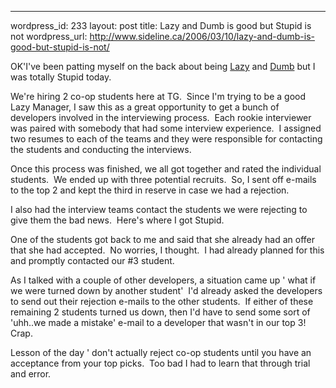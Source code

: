 --- 
wordpress_id: 233
layout: post
title: Lazy and Dumb is good but Stupid is not
wordpress_url: http://www.sideline.ca/2006/03/10/lazy-and-dumb-is-good-but-stupid-is-not/

<p>OK'I've been patting myself on the back about being <a href="http://my.aream.ca/blogs/mike/archive/2006/03/02/15207.aspx">Lazy</a> and <a href="http://my.aream.ca/blogs/mike/archive/2006/03/09/15213.aspx">Dumb</a> but I was totally Stupid today.</p>
<p>We're hiring 2 co-op students here at TG.  Since I'm trying to be a good Lazy Manager, I saw this as a great opportunity to get a bunch of developers involved in the interviewing process.  Each rookie interviewer was paired with somebody that had some interview experience.  I assigned two resumes to each of the teams and they were responsible for contacting the students and conducting the interviews.</p>
<p>Once this process was finished, we all got together and rated the individual students.  We ended up with three potential recruits.  So, I sent off e-mails to the top 2 and kept the third in reserve in case we had a rejection.</p>
<p>I also had the interview teams contact the students we were rejecting to give them the bad news.  Here's where I got Stupid.</p>
<p>One of the students got back to me and said that she already had an offer that she had accepted.  No worries, I thought.  I had already planned for this and promptly contacted our #3 student.</p>
<p>As I talked with a couple of other developers, a situation came up ' what if we were turned down by another student'  I'd already asked the developers to send out their rejection e-mails to the other students.  If either of these remaining 2 students turned us down, then I'd have to send some sort of 'uhh..we made a mistake' e-mail to a developer that wasn't in our top 3!  Crap.</p>
<p>Lesson of the day ' don't actually reject co-op students until you have an acceptance from your top picks.  Too bad I had to learn that through trial and error.  </p>
